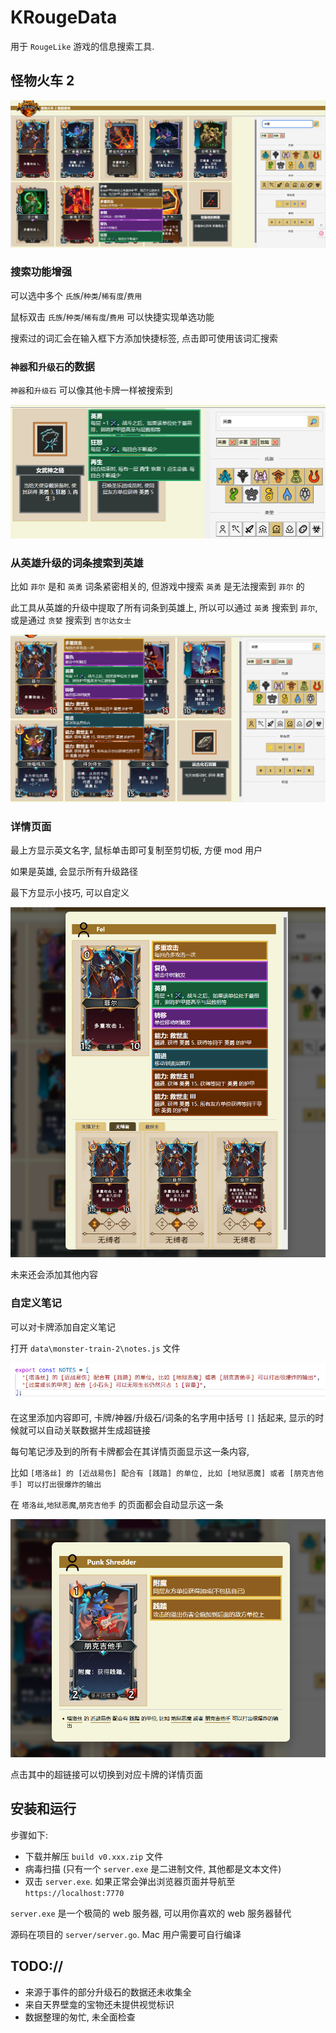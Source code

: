 # KRougeData

用于 `RougeLike` 游戏的信息搜索工具. 

## 怪物火车 2

![img](img/README-20250730204652.png)

### 搜索功能增强

可以选中多个 `氏族`/`种类`/`稀有度`/`费用`

鼠标双击 `氏族`/`种类`/`稀有度`/`费用` 可以快捷实现单选功能

搜索过的词汇会在输入框下方添加快捷标签, 点击即可使用该词汇搜索

### `神器`和`升级石`的数据

`神器`和`升级石` 可以像其他卡牌一样被搜索到

![img](img/README-20250730210310.png)

### 从英雄升级的词条搜索到英雄

比如 `菲尔` 是和 `英勇` 词条紧密相关的, 但游戏中搜索 `英勇` 是无法搜索到 `菲尔` 的

此工具从英雄的升级中提取了所有词条到英雄上, 所以可以通过 `英勇` 搜索到 `菲尔`, 或是通过 `贪婪` 搜索到 `吉尔达女士`

![img](img/README-20250730210657.png)

### 详情页面

最上方显示英文名字, 鼠标单击即可复制至剪切板, 方便 mod 用户

如果是英雄, 会显示所有升级路径

最下方显示小技巧, 可以自定义

![img](img/README-20250730211104.png)

未来还会添加其他内容

### 自定义笔记

可以对卡牌添加自定义笔记

打开 `data\monster-train-2\notes.js` 文件

![img](img/README-20250730211704.png)

在这里添加内容即可, 卡牌/神器/升级石/词条的名字用中括号 `[]` 括起来, 显示的时候就可以自动关联数据并生成超链接

每句笔记涉及到的所有卡牌都会在其详情页面显示这一条内容,

比如 `[塔洛丝] 的 [近战易伤] 配合有 [践踏] 的单位, 比如 [地狱恶魔] 或者 [朋克吉他手] 可以打出很爆炸的输出`

在 `塔洛丝`,`地狱恶魔`,`朋克吉他手` 的页面都会自动显示这一条

![img](img/README-20250730212119.png)

点击其中的超链接可以切换到对应卡牌的详情页面

## 安装和运行

步骤如下:

* 下载并解压 `build v0.xxx.zip` 文件
* 病毒扫描 (只有一个 ``server.exe`` 是二进制文件, 其他都是文本文件)
* 双击 `server.exe`. 如果正常会弹出浏览器页面并导航至 `https://localhost:7770`

`server.exe` 是一个极简的 web 服务器, 可以用你喜欢的 web 服务器替代

源码在项目的 `server/server.go`. Mac 用户需要可自行编译

## TODO://

* 来源于事件的部分升级石的数据还未收集全
* 来自天界壁龛的宝物还未提供视觉标识
* 数据整理的匆忙, 未全面检查

